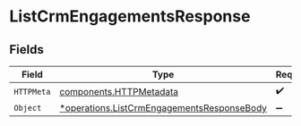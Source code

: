 # ListCrmEngagementsResponse


## Fields

| Field                                                                                                   | Type                                                                                                    | Required                                                                                                | Description                                                                                             |
| ------------------------------------------------------------------------------------------------------- | ------------------------------------------------------------------------------------------------------- | ------------------------------------------------------------------------------------------------------- | ------------------------------------------------------------------------------------------------------- |
| `HTTPMeta`                                                                                              | [components.HTTPMetadata](../../models/components/httpmetadata.md)                                      | :heavy_check_mark:                                                                                      | N/A                                                                                                     |
| `Object`                                                                                                | [*operations.ListCrmEngagementsResponseBody](../../models/operations/listcrmengagementsresponsebody.md) | :heavy_minus_sign:                                                                                      | N/A                                                                                                     |